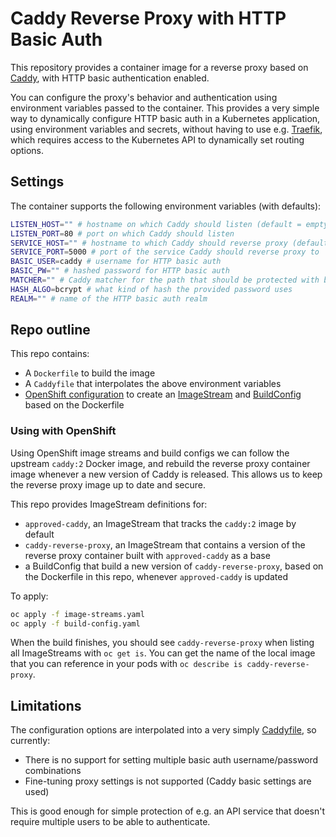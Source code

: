 # Caddy Reverse Proxy with HTTP Basic Auth

This repository provides a container image for a reverse proxy based on [Caddy](https://github.com/caddyserver/caddy/), with HTTP basic authentication enabled.

You can configure the proxy's behavior and authentication using environment variables passed to the container.
This provides a very simple way to dynamically configure HTTP basic auth in a Kubernetes application, using environment variables and secrets, without having to use e.g. [Traefik](https://doc.traefik.io/), which requires access to the Kubernetes API to dynamically set routing options.

## Settings

The container supports the following environment variables (with defaults):

```bash
LISTEN_HOST="" # hostname on which Caddy should listen (default = empty, = localhost)
LISTEN_PORT=80 # port on which Caddy should listen
SERVICE_HOST="" # hostname to which Caddy should reverse proxy (default = empty, = localhost)
SERVICE_PORT=5000 # port of the service Caddy should reverse proxy to
BASIC_USER=caddy # username for HTTP basic auth
BASIC_PW="" # hashed password for HTTP basic auth
MATCHER="" # Caddy matcher for the path that should be protected with basic auth (default is empty to match everything, but can also be e.g. '/secret/*')
HASH_ALGO=bcrypt # what kind of hash the provided password uses
REALM="" # name of the HTTP basic auth realm
```

## Repo outline

This repo contains:

* A `Dockerfile` to build the image
* A `Caddyfile` that interpolates the above environment variables 
* [OpenShift configuration](#using-with-openshift) to create an [ImageStream](image-streams.yaml) and [BuildConfig](build-config.yaml) based on the Dockerfile

### Using with OpenShift

Using OpenShift image streams and build configs we can follow the upstream `caddy:2` Docker image, and rebuild the reverse proxy container image whenever a new version of Caddy is released. This allows us to keep the reverse proxy image up to date and secure.

This repo provides ImageStream definitions for:

* `approved-caddy`, an ImageStream that tracks the `caddy:2` image by default
* `caddy-reverse-proxy`, an ImageStream that contains a version of the reverse proxy container built with `approved-caddy` as a base
* a BuildConfig that build a new version of `caddy-reverse-proxy`, based on the Dockerfile in this repo, whenever `approved-caddy` is updated

To apply:

```bash
oc apply -f image-streams.yaml
oc apply -f build-config.yaml
```

When the build finishes, you should see `caddy-reverse-proxy` when listing all ImageStreams with `oc get is`. You can get the name of the local image that you can reference in your pods with `oc describe is caddy-reverse-proxy`.

## Limitations

The configuration options are interpolated into a very simply [Caddyfile](Caddyfile), so currently:

* There is no support for setting multiple basic auth username/password combinations
* Fine-tuning proxy settings is not supported (Caddy basic settings are used)

This is good enough for simple protection of e.g. an API service that doesn't require multiple users to be able to authenticate.
